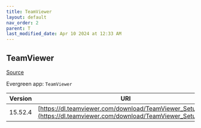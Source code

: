 ```yaml
---
title: TeamViewer
layout: default
nav_order: 2
parent: T
last_modified_date: Apr 10 2024 at 12:33 AM
---
```


## TeamViewer

[Source](https://www.teamviewer.com/)

Evergreen app: `TeamViewer`

| Version | URI                                                                                                                |
| ------- | ------------------------------------------------------------------------------------------------------------------ |
| 15.52.4 | [https://dl.teamviewer.com/download/TeamViewer_Setup.exe](https://dl.teamviewer.com/download/TeamViewer_Setup.exe) |
